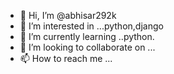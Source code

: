 - 👋 Hi, I’m @abhisar292k
- 👀 I’m interested in ...python,django
- 🌱 I’m currently learning ..python.
- 💞️ I’m looking to collaborate on ...
- 📫 How to reach me ...

<!---
abhisar292k/abhisar292k is a ✨ special ✨ repository because its `README.md` (this file) appears on your GitHub profile.
You can click the Preview link to take a look at your changes.
--->
